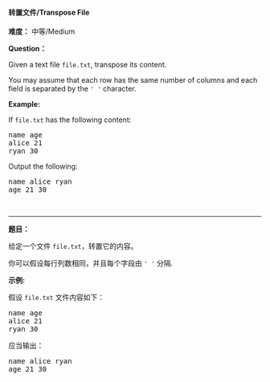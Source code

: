 #### 转置文件/Transpose File
**难度：** 中等/Medium

**Question：** 

<p>Given a text file <code>file.txt</code>, transpose its content.</p>

<p>You may assume that each row has the same number of columns and each field is separated by the <code>&#39; &#39;</code> character.</p>

<p><strong>Example:</strong></p>

<p>If <code>file.txt</code> has the following content:</p>

<pre>
name age
alice 21
ryan 30
</pre>

<p>Output the following:</p>

<pre>
name alice ryan
age 21 30
</pre>

<p>&nbsp;</p>


------

**题目：** 
<p>给定一个文件&nbsp;<code>file.txt</code>，转置它的内容。</p>

<p>你可以假设每行列数相同，并且每个字段由&nbsp;<code>&#39; &#39;</code> 分隔.</p>

<p><strong>示例:</strong></p>

<p>假设&nbsp;<code>file.txt</code>&nbsp;文件内容如下：</p>

<pre>name age
alice 21
ryan 30
</pre>

<p>应当输出：</p>

<pre>name alice ryan
age 21 30
</pre>

